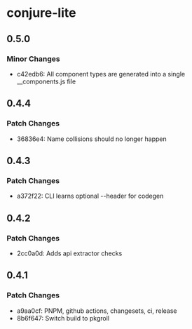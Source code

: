 # conjure-lite

## 0.5.0

### Minor Changes

- c42edb6: All component types are generated into a single \_\_components.js file

## 0.4.4

### Patch Changes

- 36836e4: Name collisions should no longer happen

## 0.4.3

### Patch Changes

- a372f22: CLI learns optional --header for codegen

## 0.4.2

### Patch Changes

- 2cc0a0d: Adds api extractor checks

## 0.4.1

### Patch Changes

- a9aa0cf: PNPM, github actions, changesets, ci, release
- 8b6f647: Switch build to pkgroll
